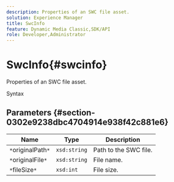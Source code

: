 ```yaml
---
description: Properties of an SWC file asset.
solution: Experience Manager
title: SwcInfo
feature: Dynamic Media Classic,SDK/API
role: Developer,Administrator
---
```


# SwcInfo{#swcinfo}

Properties of an SWC file asset.

 Syntax 

## Parameters {#section-0302e9238dbc4704914e938f42c881e6}

|  Name  | Type  | Description  |
|---|---|---|
|  `*`originalPath`*`  | `xsd:string`  | Path to the SWC file.  |
|  `*`originalFile`*`  | `xsd:string`  | File name.  |
|  `*`fileSize`*`  | `xsd:int`  | File size.  |

